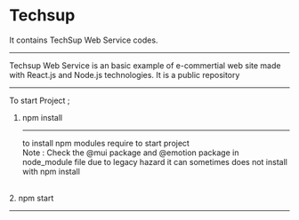 # Techsup
It contains TechSup Web Service codes.<hr>
Techsup Web Service is an basic example of  e-commertial web site made with React.js and Node.js technologies.
It is a public repository <hr>
To start Project ; <br> 

1.  npm install <hr>
to install npm modules require to start project <br>
Note : Check the @mui package and @emotion package in node_module file due to legacy hazard it can sometimes does not install with npm install
<br>
2.  npm start <hr>
